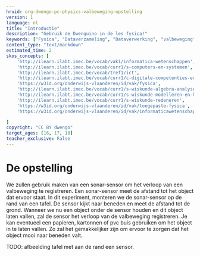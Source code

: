 ```yaml
---
hruid: org-dwengo-pc-physics-valbeweging-opstelling
version: 1
language: nl
title: "Introductie"
description: "Gebruik de Dwenguino in de les fysica!"
keywords: ["Fysica", "Dataverzameling", "Dataverwerking", "valbeweging"]
content_type: "text/markdown"
estimated_time: 2
skos_concepts: [
    'http://ilearn.ilabt.imec.be/vocab/vak1/informatica-wetenschappen', 
    'http://ilearn.ilabt.imec.be/vocab/curr1/s-computers-en-systemen',
    'http://ilearn.ilabt.imec.be/vocab/tref1/ict',
    'http://ilearn.ilabt.imec.be/vocab/curr1/c-digitale-competenties-en-mediawijsheid',
    'https://w3id.org/onderwijs-vlaanderen/id/vak/fysica',
    'http://ilearn.ilabt.imec.be/vocab/curr1/s-wiskunde-algebra-analyse',
    'http://ilearn.ilabt.imec.be/vocab/curr1/s-wiskunde-modelleren-en-heuristiek'
    'http://ilearn.ilabt.imec.be/vocab/curr1/s-wiskunde-redeneren',
    'https://w3id.org/onderwijs-vlaanderen/id/vak/toegepaste-fysica',
    'https://w3id.org/onderwijs-vlaanderen/id/vak/informaticawetenschappen'

]
copyright: "CC BY dwengo"
target_ages: [16, 17, 18]
teacher_exclusive: False
---
```


# De opstelling

We zullen gebruik maken van een sonar-sensor om het verloop van een valbeweging te registreren. Een sonar-sensor meet de afstand tot het object dat ervoor staat. In dit experiment, monteren we de sonar-sensor op de rand van een tafel. De sensor kijkt naar beneden en meet de afstand tot de grond. Wanneer we nu een object onder de sensor houden en dit object laten vallen, zal de sensor het verloop van de valbeweging registreren. Je kan eventueel een papieren, kartonnen of pvc buis gebruiken om het object in te laten vallen. Zo zal het gemakkelijker zijn om ervoor te zorgen dat het object mooi naar beneden valt.

TODO: afbeelding tafel met aan de rand een sensor.

